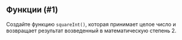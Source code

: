 Функции (#1)
-
Создайте функцию `squareInt()`, которая принимает целое число и возвращает результат возведенный в математическую
степень 2.